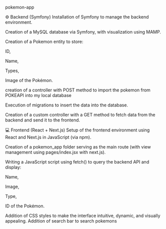 pokemon-app

⚙️ Backend (Symfony)
Installation of Symfony to manage the backend environment.

Creation of a MySQL database via Symfony, with visualization using MAMP.

Creation of a Pokemon entity to store:

ID,

Name,

Types,

Image of the Pokémon.


creation of a controller with POST method to import the pokemon from POKEAPI into my local database

Execution of migrations to insert the data into the database.

Creation of a custom controller with a GET method to fetch data from the backend and send it to the frontend.

💻 Frontend (React + Next.js)
Setup of the frontend environment using React and Next.js in JavaScript (via npm).

Creation of a pokemon_app folder serving as the main route (with view management using pages/index.jsx with next.js).

Writing a JavaScript script using fetch() to query the backend API and display:

Name,

Image,

Type,

ID of the Pokémon.

Addition of CSS styles to make the interface intuitive, dynamic, and visually appealing.
Addition of search bar to search pokemons 